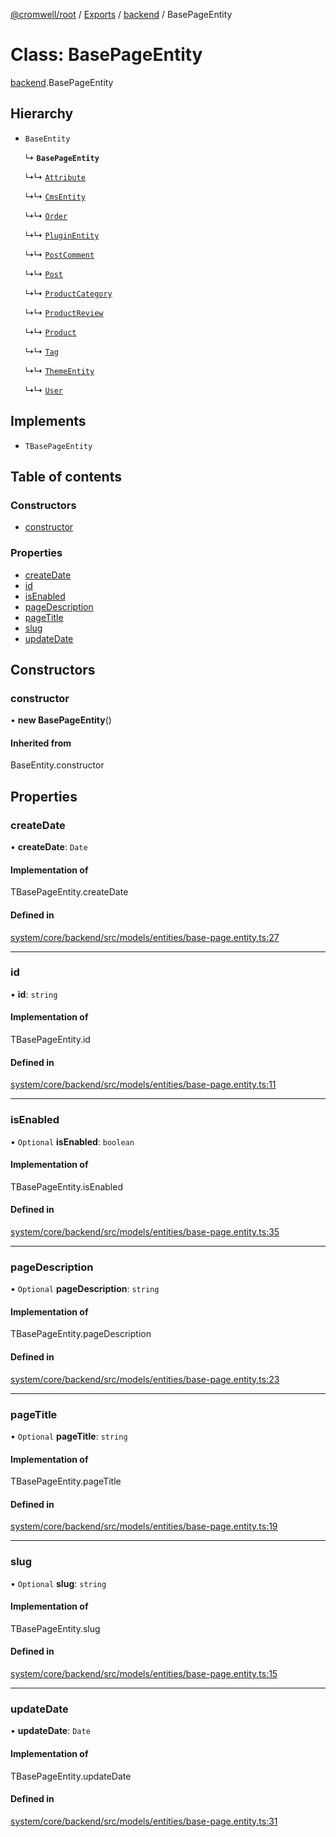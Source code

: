 [@cromwell/root](../README.md) / [Exports](../modules.md) / [backend](../modules/backend.md) / BasePageEntity

# Class: BasePageEntity

[backend](../modules/backend.md).BasePageEntity

## Hierarchy

- `BaseEntity`

  ↳ **`BasePageEntity`**

  ↳↳ [`Attribute`](backend.Attribute.md)

  ↳↳ [`CmsEntity`](backend.CmsEntity.md)

  ↳↳ [`Order`](backend.Order.md)

  ↳↳ [`PluginEntity`](backend.PluginEntity.md)

  ↳↳ [`PostComment`](backend.PostComment.md)

  ↳↳ [`Post`](backend.Post.md)

  ↳↳ [`ProductCategory`](backend.ProductCategory.md)

  ↳↳ [`ProductReview`](backend.ProductReview.md)

  ↳↳ [`Product`](backend.Product.md)

  ↳↳ [`Tag`](backend.Tag.md)

  ↳↳ [`ThemeEntity`](backend.ThemeEntity.md)

  ↳↳ [`User`](backend.User.md)

## Implements

- `TBasePageEntity`

## Table of contents

### Constructors

- [constructor](backend.BasePageEntity.md#constructor)

### Properties

- [createDate](backend.BasePageEntity.md#createdate)
- [id](backend.BasePageEntity.md#id)
- [isEnabled](backend.BasePageEntity.md#isenabled)
- [pageDescription](backend.BasePageEntity.md#pagedescription)
- [pageTitle](backend.BasePageEntity.md#pagetitle)
- [slug](backend.BasePageEntity.md#slug)
- [updateDate](backend.BasePageEntity.md#updatedate)

## Constructors

### constructor

• **new BasePageEntity**()

#### Inherited from

BaseEntity.constructor

## Properties

### createDate

• **createDate**: `Date`

#### Implementation of

TBasePageEntity.createDate

#### Defined in

[system/core/backend/src/models/entities/base-page.entity.ts:27](https://github.com/CromwellCMS/Cromwell/blob/master/system/core/backend/src/models/entities/base-page.entity.ts#L27)

___

### id

• **id**: `string`

#### Implementation of

TBasePageEntity.id

#### Defined in

[system/core/backend/src/models/entities/base-page.entity.ts:11](https://github.com/CromwellCMS/Cromwell/blob/master/system/core/backend/src/models/entities/base-page.entity.ts#L11)

___

### isEnabled

• `Optional` **isEnabled**: `boolean`

#### Implementation of

TBasePageEntity.isEnabled

#### Defined in

[system/core/backend/src/models/entities/base-page.entity.ts:35](https://github.com/CromwellCMS/Cromwell/blob/master/system/core/backend/src/models/entities/base-page.entity.ts#L35)

___

### pageDescription

• `Optional` **pageDescription**: `string`

#### Implementation of

TBasePageEntity.pageDescription

#### Defined in

[system/core/backend/src/models/entities/base-page.entity.ts:23](https://github.com/CromwellCMS/Cromwell/blob/master/system/core/backend/src/models/entities/base-page.entity.ts#L23)

___

### pageTitle

• `Optional` **pageTitle**: `string`

#### Implementation of

TBasePageEntity.pageTitle

#### Defined in

[system/core/backend/src/models/entities/base-page.entity.ts:19](https://github.com/CromwellCMS/Cromwell/blob/master/system/core/backend/src/models/entities/base-page.entity.ts#L19)

___

### slug

• `Optional` **slug**: `string`

#### Implementation of

TBasePageEntity.slug

#### Defined in

[system/core/backend/src/models/entities/base-page.entity.ts:15](https://github.com/CromwellCMS/Cromwell/blob/master/system/core/backend/src/models/entities/base-page.entity.ts#L15)

___

### updateDate

• **updateDate**: `Date`

#### Implementation of

TBasePageEntity.updateDate

#### Defined in

[system/core/backend/src/models/entities/base-page.entity.ts:31](https://github.com/CromwellCMS/Cromwell/blob/master/system/core/backend/src/models/entities/base-page.entity.ts#L31)
